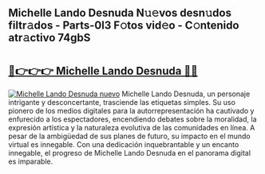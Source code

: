 ## Michelle Lando Desnuda N𝚞𝚎vos desn𝚞dos filtr𝚊dos - Parts-0l3 F𝚘tos vid𝚎o - C𝚘ntenido atr𝚊ctivo 74gbS

# <h2><a href="http://mbbgmv.tromn.icu/?c=Michelle+Lando+Desnuda">🔗👉👉👉 Michelle Lando Desnuda 🔗🔗</a></h2>

[![Michelle Lando Desnuda nuevo](https://i.imgur.com/pEAQMta.gif)](http://mbbgmv.tromn.icu/?c=Michelle+Lando+Desnuda)
Michelle Lando Desnuda, un personaje intrigante y desconcertante, trasciende las etiquetas simples. Su uso pionero de los medios digitales para la autorrepresentación ha cautivado y enfurecido a los espectadores, encendiendo debates sobre la moralidad, la expresión artística y la naturaleza evolutiva de las comunidades en línea. A pesar de la ambigüedad de sus planes de futuro, su impacto en el mundo virtual es innegable. Con una dedicación inquebrantable y un encanto innegable, el progreso de Michelle Lando Desnuda en el panorama digital es imparable.
